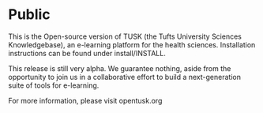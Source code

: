 Public
======

This is the Open-source version of TUSK (the Tufts University Sciences Knowledgebase), an e-learning platform for the health sciences. Installation instructions can be found under install/INSTALL.

This release is still very alpha. We guarantee nothing, aside from the opportunity to join us in a collaborative effort to build a next-generation suite of tools for e-learning.

For more information, please visit opentusk.org
